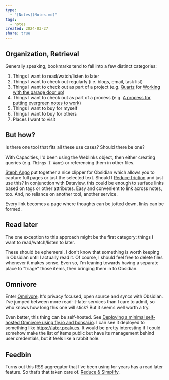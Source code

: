 ```yaml
---
type:
  - "[Notes](Notes.md)"
tags:
  - notes
created: 2024-03-27
share: true
---
```


## Organization, Retrieval

Generally speaking, bookmarks tend to fall into a few distinct categories:
1. Things I want to read/watch/listen to later
2. Things I want to check out regularly (i.e. blogs, email, task list)
3. Things I want to check out as part of a project (e.g. [Quartz](./Clippings/Quartz.md) for [Working with the garage door up](../Working%20with%20the%20garage%20door%20up.md))
4. Things I want to check out as part of a process (e.g. [A process for putting evergreen notes to work](./A%20process%20for%20putting%20evergreen%20notes%20to%20work.md))
5. Things I want to buy for myself
6. Things I want to buy for others
7. Places I want to visit

## But how?

Is there one tool that fits all these use cases? Should there be one?

With Capacities, I'd been using the Weblinks object, then either creating queries (e.g. `Things I Want`) or referencing them in other files.

[Steph Ango](./External/Steph%20Ango.md) put together a nice clipper for Obsidian which allows you to capture full pages or just the selected text. Should I [Reduce friction](./Reduce%20friction.md) and just use this? In conjunction with Dataview, this could be enough to surface links based on tags or other attributes. Easy and convenient to link across notes, too. And, no reliance on another tool, another service.

Every link becomes a page where thoughts can be jotted down, links can be formed.

## Read later

The one exception to this approach might be the first category: things I want to read/watch/listen to later. 

These should be ephemeral. I don't know that something is worth keeping in Obsidian until I actually read it. Of course, I should feel free to delete files whenever it makes sense. Even so, I'm leaning towards having a separate place to "triage" those items, then bringing them in to Obsidian.

## Omnivore

Enter [Omnivore](../Omnivore.md). It's privacy focused, open source and syncs with Obsidian. I've jumped between more read-it-later services than I care to admit, so who knows how long this one will stick? But it seems well worth a try.

Even better, this thing can be self-hosted. See [Deploying a minimal self-hosted Omnivore using fly.io and bonsai.io](./Clippings/Deploying%20a%20minimal%20self-hosted%20Omnivore%20using%20fly.io%20and%20bonsai.io.md). I can see it deployed to something like https://later.pcalv.es. It would be pretty interesting if I could somehow make the list of items public but have its management behind user credentials, but it feels like a rabbit hole.

## Feedbin

Turns out this RSS aggregator that I’ve been using for years has a read later feature. So that’s that taken care of. [Reduce & Simplify](./Reduce%20&%20Simplify.md).